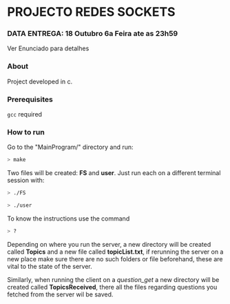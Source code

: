 # PROJECTO REDES SOCKETS

### DATA ENTREGA: 18 Outubro 6a Feira ate as 23h59

Ver Enunciado para detalhes

### About

Project developed in c.

### Prerequisites

``gcc`` required


### How to run

Go to the "MainProgram/" directory and run:

```bash
> make
```

Two files will be created: **FS** and **user**. Just run each on a different terminal session with:

```bash
> ./FS
```

```bash
> ./user
```
To know the instructions use the command

```bash
> ?
```

Depending on where you run the server, a new directory will be created called **Topics** and a new file called **topicList.txt**, if rerunning the server on a new place make sure there are no such folders or file beforehand, these are vital to the state of the server.

Similarly, when running the client on a *question_get* a new directory will be created called **TopicsReceived**, there all the files regarding questions you fetched from the server wil be saved.
